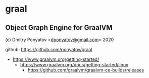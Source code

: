 #  graal
## Object Graph Engine for GraalVM

(c) Dmitry Ponyatov <<dponyatov@gmail.com>> 2020

github: https://github.com/ponyatov/graal

* https://www.graalvm.org/getting-started/
  * https://www.graalvm.org/docs/getting-started/linux
    * https://github.com/graalvm/graalvm-ce-builds/releases
